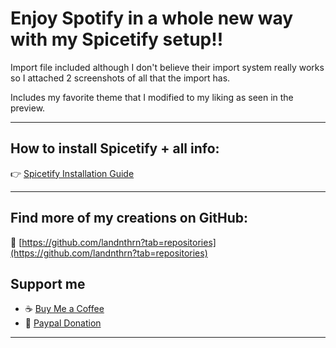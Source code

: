 # Enjoy Spotify in a whole new way with my Spicetify setup!!

Import file included although I don't believe their import system really works  
so I attached 2 screenshots of all that the import has.

Includes my favorite theme that I modified to my liking as seen in the preview.

---

## How to install Spicetify + all info:
👉 [Spicetify Installation Guide](https://spicetify.app/docs/advanced-usage/installation)

---

## Find more of my creations on GitHub:
🔗 [https://github.com/landnthrn?tab=repositories](https://github.com/landnthrn?tab=repositories)

## Support me
- ☕ [Buy Me a Coffee](https://buymeacoffee.com/landn.thrn)  
- 💸 [Paypal Donation](https://www.paypal.com/donate/?hosted_button_id=K4PLHFVBH7X8C)

---

